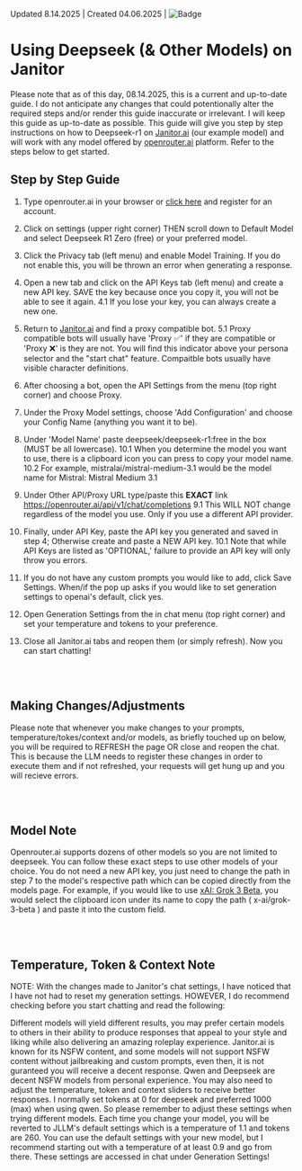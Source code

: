 Updated 8.14.2025 | Created 04.06.2025 | ![Badge](https://hitscounter.dev/api/hit?url=https%3A%2F%2Fgithub.com%2Fnewnameformat%2Fdeepseek-to-janitor&label=Readers&icon=person-check-fill&color=%230d6efd&message=&style=flat&tz=UTC)

# Using Deepseek (& Other Models) on Janitor 
Please note that as of this day, 08.14.2025, this is a current and up-to-date guide. I do not anticipate any changes that could potentionally alter the required steps and/or render this guide inaccurate or irrelevant. I will keep this guide as up-to-date as possible. This guide will give you step by step instructions on how to Deepseek-r1 on [Janitor.ai](https://janitorai.com/) (our example model) and will work with any model offered by [openrouter.ai](https://openrouter.ai/) platform. Refer to the steps below to get started. 

## Step by Step Guide

1. Type openrouter.ai in your browser or [click here](https://openrouter.ai/) and register for an account. 

2. Click on settings (upper right corner) THEN scroll down to Default Model and select Deepseek R1 Zero (free) or your preferred model.

3. Click the Privacy tab (left menu) and enable Model Training. If you do not enable this, you will be thrown an error when generating a response. 

4. Open a new tab and click on the API Keys tab (left menu) and create a new API key. SAVE the key because once you copy it, you will not be able to see it again.
   4.1 If you lose your key, you can always create a new one. 

5. Return to [Janitor.ai](https://janitorai.com/) and find a proxy compatible bot. 
   5.1 Proxy compatible bots will usually have 'Proxy ✅' if they are compatible or 'Proxy ❌' is they are not. You will find this indicator 
        above your persona selector and the "start chat" feature. Compaitble bots usually have visible character definitions. 

6. After choosing a bot, open the API Settings from the menu (top right corner) and choose Proxy.

7. Under the Proxy Model settings, choose 'Add Configuration' and choose your Config Name (anything you want it to be).
   
8. Under 'Model Name' paste deepseek/deepseek-r1:free in the box (MUST be all lowercase).
   10.1 When you determine the model you want to use, there is a clipboard icon you can press to copy your model name.
   10.2 For example, mistralai/mistral-medium-3.1 would be the model name for Mistral: Mistral Medium 3.1

9. Under Other API/Proxy URL type/paste this **EXACT** link https://openrouter.ai/api/v1/chat/completions
   9.1 This WILL NOT change regardless of the model you use. Only if you use a different API provider. 

10. Finally, under API Key, paste the API key you generated and saved in step 4; Otherwise create and paste a NEW API key.
   10.1 Note that while API Keys are listed as 'OPTIONAL,' failure to provide an API key will only throw you errors. 

11. If you do not have any custom prompts you would like to add, click Save Settings. When/if the pop up asks if you 
    would like to set generation settings to openai's default, click yes. 

12. Open Generation Settings from the in chat menu (top right corner) and set your temperature and tokens to your preference. 

13. Close all Janitor.ai tabs and reopen them (or simply refresh). Now you can start chatting!


<br>
<br>

## Making Changes/Adjustments
Please note that whenever you make changes to your prompts, temperature/tokes/context and/or models, as briefly touched up on below, you will be required to REFRESH the page OR close and reopen the chat. This is because the LLM needs to register these changes in order to execute them and if not refreshed, your requests will get hung up and you will recieve errors. 

<br>
<br>

## Model Note 
Openrouter.ai supports dozens of other models so you are not limited to deepseek. You can follow these exact steps to use other models of your choice. You do not need a new API key, you just need to change the path in step 7 to the model's respective path which can be copied directly from the models page. For example, if you would like to use [xAI: Grok 3 Beta](https://openrouter.ai/x-ai/grok-3-beta), you would select the clipboard icon under its name to copy the path ( x-ai/grok-3-beta ) and paste it into the custom field.


<br>
<br>

## Temperature, Token & Context Note
NOTE: With the changes made to Janitor's chat settings, I have noticed that I have not had to reset my generation settings. HOWEVER, I do recommend checking before you start chatting and read the following:

Different models will yield different results, you may prefer certain models to others in their ability to produce responses that appeal to your style and liking while also delivering an amazing roleplay experience. Janitor.ai is known for its NSFW content, and some models will not support NSFW content without jailbreaking and custom prompts, even then, it is not guranteed you will receive a decent response. Qwen and Deepseek are decent NSFW models from personal experience. You may also need to adjust the temperature, token and context sliders to receive better responses. I normally set tokens at 0 for deepseek and preferred 1000 (max) when using qwen. So please remember to adjust these settings when trying different models. Each time you change your model, you will be reverted to JLLM's default settings which is a temperature of 1.1 and tokens are 260. You can use the default settings with your new model, but I recommend starting out with a temperature of at least 0.9 and go from there. These settings are accessed in chat under Generation Settings!
